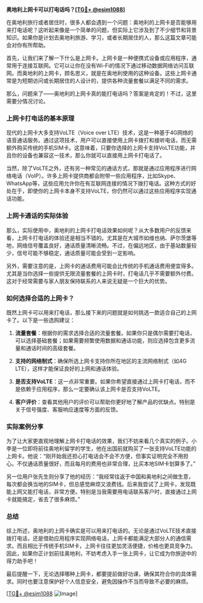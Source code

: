 **奥地利上网卡可以打电话吗？[[TG💪+ @esim1088](https://t.me/s/esim1088)]**

在奥地利旅行或者居住时，很多人都会遇到一个问题：奥地利的上网卡是否能够用来打电话呢？这听起来像是一个简单的问题，但实际上它涉及到了不少细节和背景知识。如果你是计划去奥地利旅游、学习，或者长期居住的人，那么这篇文章可能会对你有所帮助。

首先，让我们来了解一下什么是上网卡。上网卡是一种便携式设备或应用程序，通常用于连接互联网。它可以让你在没有Wi-Fi的情况下通过移动数据网络访问互联网。而奥地利的上网卡，顾名思义，就是在奥地利使用的这种设备。这些上网卡通常是为短期访问或长期居住的人设计的，提供各种流量套餐以满足不同的需求。

那么，问题来了——奥地利的上网卡真的能打电话吗？答案是肯定的！不过，这里需要分情况讨论。

### 上网卡打电话的基本原理

现代的上网卡大多支持VoLTE（Voice over LTE）技术，这是一种基于4G网络的语音通话服务。通过这项技术，用户可以直接使用上网卡拨打和接听电话，而无需额外购买传统的手机SIM卡。这意味着，只要你选择的上网卡支持VoLTE功能，并且你的设备也兼容这一技术，那么你就可以直接用上网卡打电话了。

当然，除了VoLTE之外，还有另一种常见的通话方式，那就是通过应用程序进行网络电话（VoIP）。许多上网卡提供商都会附带一些应用程序，比如Skype、WhatsApp等，这些应用允许你在有互联网连接的情况下拨打电话。这种方式的好处在于，即使你的上网卡本身不支持VoLTE，你仍然可以通过这些应用程序实现通话功能。

### 上网卡通话的实际体验

那么，实际使用中，奥地利的上网卡打电话效果如何呢？从大多数用户的反馈来看，上网卡打电话的体验还是相当不错的。尤其是在大城市如维也纳、萨尔茨堡等地，网络信号覆盖良好，通话质量清晰流畅。不过，在偏远地区，由于基站数量较少，信号可能不够稳定，通话质量可能会受到一定影响。

另外，需要注意的是，上网卡的通话费用可能会比传统的手机通话费用便宜得多。尤其是当你选择一些提供无限流量套餐的上网卡时，打电话几乎不需要额外付费。这对于经常需要与家人朋友保持联系的人来说无疑是一个巨大的优势。

### 如何选择合适的上网卡？

既然上网卡可以用来打电话，那么接下来的问题就是如何挑选一款适合自己的上网卡了。以下是一些选购建议：

1. **流量套餐**：根据你的需求选择合适的流量套餐。如果你只是偶尔需要打电话，可以选择基础套餐；如果需要频繁使用数据和通话功能，则应选择包含更多流量和通话时间的高级套餐。
   
2. **支持的网络制式**：确保所选上网卡支持你所在地区的主流网络制式（如4G LTE），这样才能保证良好的上网和通话体验。

3. **是否支持VoLTE**：这一点非常重要。如果你希望直接通过上网卡打电话，而不是依赖于应用程序，那么一定要确认该上网卡是否支持VoLTE。

4. **客户评价**：查看其他用户的评价可以帮助你更好地了解产品的优缺点。特别是关于信号强度、客服响应速度等方面的反馈。

### 实际案例分享

为了让大家更直观地理解上网卡打电话的效果，我们不妨来看几个真实的例子。小李是一位即将前往奥地利留学的学生，他在出国前就购买了一张支持VoLTE功能的上网卡。他说：“刚开始我还担心打电话会不会不方便，但事实证明完全不用担心。不仅通话质量很好，而且每月的费用也非常合理，比买本地SIM卡划算多了。”

另一位用户张先生则分享了他的经历：“我经常往返于中国和奥地利之间做生意，每次都会换当地的SIM卡，但总感觉麻烦又浪费钱。后来我尝试了上网卡，发现既能上网又能打电话，非常方便。特别是当我需要用电话联系客户时，直接通过上网卡就能搞定，省去了很多麻烦。”

### 总结

综上所述，奥地利的上网卡确实是可以用来打电话的。无论是通过VoLTE技术直接拨打电话，还是借助应用程序实现网络电话，上网卡都能满足大部分人的通信需求。而且相比于传统手机SIM卡，上网卡往往更加灵活便捷，价格也更具竞争力。因此，如果你正计划前往奥地利，不妨考虑入手一张上网卡，让它成为你旅途中的得力助手吧！

最后提醒一下，无论选择哪种上网卡，都要提前做好功课，确保其符合你的具体需求。同时也要注意保护好个人信息安全，避免因操作不当而导致不必要的麻烦。

[[TG💪+ @esim1088](https://t.me/s/esim1088) ![Image](https://i.postimg.cc/4NQfJmqS/Snipaste-2025-05-13-00-14-12.png)]